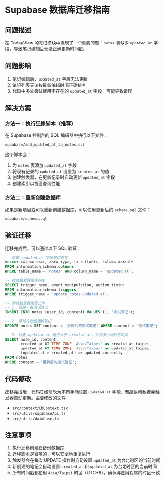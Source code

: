# Supabase 数据库迁移指南

## 问题描述

在 TodayView 的笔记模块中发现了一个重要问题：`notes` 表缺少 `updated_at` 字段，导致笔记编辑后无法正确更新时间戳。

## 问题影响

1. 笔记编辑后，`updated_at` 字段无法更新
2. 笔记列表无法按最新编辑时间正确排序
3. 代码中多处尝试使用不存在的 `updated_at` 字段，可能导致错误

## 解决方案

### 方法一：执行迁移脚本（推荐）

在 Supabase 控制台的 SQL 编辑器中执行以下文件：

```bash
supabase/add_updated_at_to_notes.sql
```

这个脚本会：
1. 为 `notes` 表添加 `updated_at` 字段
2. 将现有记录的 `updated_at` 设置为 `created_at` 的值
3. 创建触发器，在更新记录时自动更新 `updated_at` 字段
4. 创建索引以提高查询性能

### 方法二：重新创建数据库

如果是新项目或可以重新创建数据库，可以使用更新后的 `schema.sql` 文件：

```bash
supabase/schema.sql
```

## 验证迁移

迁移完成后，可以通过以下 SQL 验证：

```sql
-- 检查 updated_at 字段是否存在
SELECT column_name, data_type, is_nullable, column_default 
FROM information_schema.columns 
WHERE table_name = 'notes' AND column_name = 'updated_at';

-- 检查触发器是否存在
SELECT trigger_name, event_manipulation, action_timing 
FROM information_schema.triggers 
WHERE trigger_name = 'update_notes_updated_at';

-- 测试触发器是否工作
-- 1. 创建一条测试笔记
INSERT INTO notes (user_id, content) VALUES (1, '测试笔记');

-- 2. 等待几秒后更新笔记
UPDATE notes SET content = '更新后的测试笔记' WHERE content = '测试笔记';

-- 3. 检查 updated_at 是否大于 created_at，并显示台北时区时间
SELECT note_id, content, 
       created_at AT TIME ZONE 'Asia/Taipei' as created_at_taipei,
       updated_at AT TIME ZONE 'Asia/Taipei' as updated_at_taipei,
       (updated_at > created_at) as updated_correctly
FROM notes 
WHERE content = '更新后的测试笔记';
```

## 代码修改

迁移完成后，代码已经修改为不再手动设置 `updated_at` 字段，而是依赖数据库触发器自动更新。主要修改的文件：

- `src/context/DbContext.tsx`
- `src/utils/supabaseApi.ts`
- `src/utils/database.ts`

## 注意事项

1. 执行迁移前建议备份数据库
2. 迁移脚本是幂等的，可以安全地重复执行
3. 触发器会在每次 UPDATE 操作时自动设置 `updated_at` 为台北时区的当前时间
4. 新创建的笔记会自动设置 `created_at` 和 `updated_at` 为台北时区的当前时间
5. 所有时间戳都使用 `Asia/Taipei` 时区（UTC+8），确保与应用程序的时区一致 